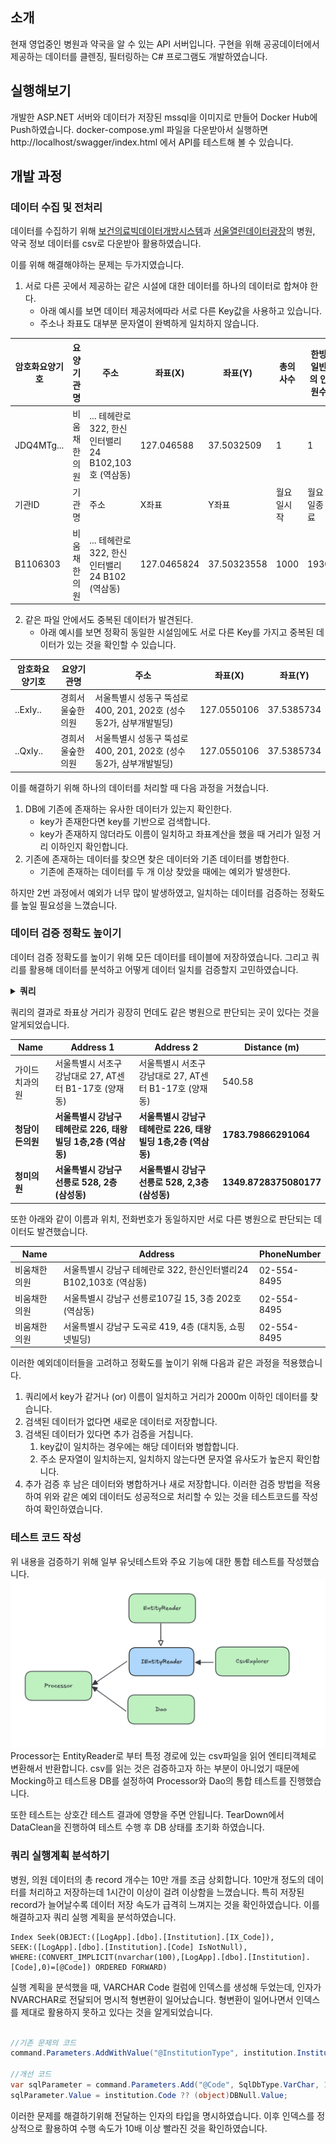 ## 소개
현재 영업중인 병원과 약국을 알 수 있는 API 서버입니다.
구현을 위해 공공데이터에서 제공하는 데이터를 클렌징, 필터링하는 C# 프로그램도 개발하였습니다.

## 실행해보기
개발한 ASP.NET 서버와 데이터가 저장된 mssql을 이미지로 만들어 Docker Hub에 Push하였습니다.
docker-compose.yml 파일을 다운받아서 실행하면 http://localhost/swagger/index.html 에서 API를 테스트해 볼 수 있습니다.

## 개발 과정
### 데이터 수집 및 전처리
데이터를 수집하기 위해 [보건의료빅데이터개방시스템](https://opendata.hira.or.kr/op/opc/selectOpenData.do?sno=11925&publDataTpCd=&searchCnd=ttl&searchWrd=전국&pageIndex=1)과
[서울열린데이터광장](https://data.seoul.go.kr/dataList/OA-20337/S/1/datasetView.do?tab=A)의 병원, 약국 정보 데이터를 csv로 다운받아 활용하였습니다.

이를 위해 해결해야하는 문제는 두가지였습니다.
1. 서로 다른 곳에서 제공하는 같은 시설에 대한 데이터를 하나의 데이터로 합쳐야 한다.
    - 아래 예시를 보면 데이터 제공처에따라 서로 다른 Key값을 사용하고 있습니다.
    - 주소나 좌표도 대부분 문자열이 완벽하게 일치하지 않습니다.

| 암호화요양기호    | 요양기관명 | 주소                                     | 좌표(X) | 좌표(Y) | 총의사수  | 한방일반의 인원수 |
|------------|------------|----------------------------------------|---------|---------|-------|------------------|
| JDQ4MTg... | 비움채한의원 | ... 테헤란로 322, 한신인터밸리24 B102,103호 (역삼동) | 127.046588 | 37.5032509 | 1     | 1 |
| 기관ID       | 기관명 | 주소                                     | X좌표 | Y좌표 | 월요일시작 | 월요일종료 | 
| B1106303   | 비움채한의원 | ... 테헤란로 322, 한신인터밸리24 B102 (역삼동)      | 127.0465824 | 37.50323558 | 1000  | 1930 |

2. 같은 파일 안에서도 중복된 데이터가 발견된다.
    - 아래 예시를 보면 정확히 동일한 시설임에도 서로 다른 Key를 가지고 중복된 데이터가 있는 것을 확인할 수 있습니다.

| 암호화요양기호  | 요양기관명 | 주소 | 좌표(X) | 좌표(Y) |
|----------|------------|------|---------|---------|
| ..ExIy.. | 경희서울숲한의원 | 서울특별시 성동구 뚝섬로 400, 201, 202호 (성수동2가, 삼부개발빌딩) | 127.0550106 | 37.5385734 |
| ..QxIy.. | 경희서울숲한의원 | 서울특별시 성동구 뚝섬로 400, 201, 202호 (성수동2가, 삼부개발빌딩) | 127.0550106 | 37.5385734 |

이를 해결하기 위해 하나의 데이터를 처리할 때 다음 과정을 거쳤습니다.
1. DB에 기존에 존재하는 유사한 데이터가 있는지 확인한다.
   - key가 존재한다면 key를 기반으로 검색합니다.
   - key가 존재하지 않더라도 이름이 일치하고 좌표계산을 했을 때 거리가 일정 거리 이하인지 확인합니다. 
2. 기존에 존재하는 데이터를 찾으면 찾은 데이터와 기존 데이터를 병합한다.
   - 기존에 존재하는 데이터를 두 개 이상 찾았을 때에는 예외가 발생한다.

하지만 2번 과정에서 예외가 너무 많이 발생하였고, 일치하는 데이터를 검증하는 정확도를 높일 필요성을 느꼈습니다.


### 데이터 검증 정확도 높이기
데이터 검증 정확도를 높이기 위해 모든 데이터를 테이블에 저장하였습니다. 
그리고 쿼리를 활용해 데이터를 분석하고 어떻게 데이터 일치를 검증할지 고민하였습니다.

<details>
  <summary><strong>쿼리</strong></summary>

  ```sql
  WITH InstitutionPairs AS (
      SELECT
          a.Name as Name,
          a.Address as Address1,
          b.Address as Address2,
          a.Location.STDistance(b.Location) as Distance_In_Meters,
          a.Location.STAsText() as point1,
          b.Location.STAsText() as point2,
          a.PhoneNumber as number1,
          b.PhoneNumber as number2,
          ROW_NUMBER() OVER (ORDER BY a.Name, a.Id, b.Id) as RowNum
      FROM Institution a
      JOIN Institution b ON
          a.Name = b.Name AND
          a.Id < b.Id AND
          a.Location.STDistance(b.Location) < 3000 AND
          a.Location.STDistance(b.Location) > 1000
  )
  SELECT
      Name,
      Address1,
      Address2,
      Distance_In_Meters,
      point1,
      point2,
      number1,
      number2
  FROM InstitutionPairs;
  ```
</details>

쿼리의 결과로  좌표상 거리가 굉장히 먼데도 같은 병원으로 판단되는 곳이 있다는 것을 알게되었습니다.

| Name | Address 1 | Address 2 | Distance (m) |
| --- | --- | --- | --- |
| 가이드치과의원 | 서울특별시 서초구 강남대로 27, AT센터 B1-17호 (양재동) | 서울특별시 서초구 강남대로 27, AT센터 B1-17호 (양재동) | 540.58 |
| **청담이든의원** | **서울특별시 강남구 테헤란로 226, 태왕빌딩 1층,2층 (역삼동)** | **서울특별시 강남구 테헤란로 226, 태왕빌딩 1층,2층 (역삼동)** | **1783.79866291064** |
| **청미의원** | **서울특별시 강남구 선릉로 528, 2층 (삼성동)** | **서울특별시 강남구 선릉로 528, 2,3층 (삼성동)** | **1349.8728375080177** |

또한 아래와 같이 이름과 위치, 전화번호가 동일하지만 서로 다른 병원으로 판단되는 데이터도 발견했습니다.

| Name | Address | PhoneNumber |
| --- | --- | --- |
| 비움채한의원 | 서울특별시 강남구 테헤란로 322, 한신인터밸리24 B102,103호 (역삼동) | 02-554-8495 |
| 비움채한의원 | 서울특별시 강남구 선릉로107길 15, 3층 202호 (역삼동) | 02-554-8495 |
| 비움채한의원 | 서울특별시 강남구 도곡로 419, 4층 (대치동, 쇼핑넷빌딩) | 02-554-8495 |

이러한 예외데이터들을 고려하고 정확도를 높이기 위해 다음과 같은 과정을 적용했습니다.
1. 쿼리에서 key가 같거나 (or) 이름이 일치하고 거리가 2000m 이하인 데이터를 찾습니다.
2. 검색된 데이터가 없다면 새로운 데이터로 저장합니다.
3. 검색된 데이터가 있다면 추가 검증을 거칩니다.
   1. key값이 일치하는 경우에는 해당 데이터와 병합합니다.
   2. 주소 문자열이 일치하는지, 일치하지 않는다면 문자열 유사도가 높은지 확인합니다.
4. 추가 검증 후 남은 데이터와 병합하거나 새로 저장합니다.
이러한 검증 방법을 적용하여 위와 같은 예외 데이터도 성공적으로 처리할 수 있는 것을 테스트코드를 작성하여 확인하였습니다.

### 테스트 코드 작성
위 내용을 검증하기 위해 일부 유닛테스트와 주요 기능에 대한 통합 테스트를 작성했습니다.
![이미지](diagram.png)
Processor는 EntityReader로 부터 특정 경로에 있는 csv파일을 읽어 엔티티객체로 변환해서 반환합니다.
csv를 읽는 것은 검증하고자 하는 부분이 아니었기 때문에 Mocking하고 테스트용 DB를 설정하여 Processor와 Dao의 통합 테스트를 진행했습니다.

또한 테스트는 상호간 테스트 결과에 영향을 주면 안됩니다.
TearDown에서 DataClean을 진행하여 테스트 수행 후 DB 상태를 초기화 하였습니다.

### 쿼리 실행계획 분석하기
병원, 의원 데이터의 총 record 개수는 10만 개를 조금 상회합니다.
10만개 정도의 데이터를 처리하고 저장하는데 1시간이 이상이 걸려 이상함을 느꼈습니다.
특히 저장된 record가 늘어날수록 데이터 저장 속도가 급격히 느껴지는 것을 확인하였습니다.
이를 해결하고자 쿼리 실행 계획을 분석하였습니다.

```
Index Seek(OBJECT:([LogApp].[dbo].[Institution].[IX_Code]), 
SEEK:([LogApp].[dbo].[Institution].[Code] IsNotNull),  
WHERE:(CONVERT_IMPLICIT(nvarchar(100),[LogApp].[dbo].[Institution].[Code],0)=[@Code]) ORDERED FORWARD)
```
실행 계획을 분석했을 때, VARCHAR Code 컬럼에 인덱스를 생성해 두었는데, 
인자가 NVARCHAR로 전달되어 명시적 형변환이 일어났습니다. 
형변환이 일어나면서 인덱스를 제대로 활용하지 못하고 있다는 것을 알게되었습니다.

```csharp

//기존 문제의 코드
command.Parameters.AddWithValue("@InstitutionType", institution.InstitutionType.ToString());

//개선 코드
var sqlParameter = command.Parameters.Add("@Code", SqlDbType.VarChar, 100);
sqlParameter.Value = institution.Code ?? (object)DBNull.Value;
```
이러한 문제를 해결하기위해 전달하는 인자의 타입을 명시하였습니다.
이후 인덱스를 정상적으로 활용하여 수행 속도가 10배 이상 빨라진 것을 확인하였습니다.
